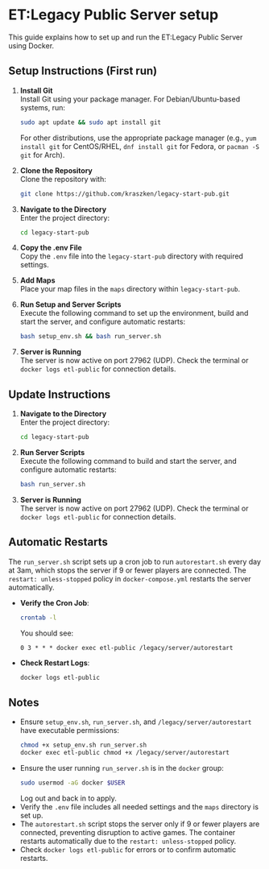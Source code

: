 # ET:Legacy Public Server setup

This guide explains how to set up and run the ET:Legacy Public Server using Docker.

## Setup Instructions (First run)

1. **Install Git**  
   Install Git using your package manager. For Debian/Ubuntu-based systems, run:

   ```bash
   sudo apt update && sudo apt install git
   ```

   For other distributions, use the appropriate package manager (e.g., `yum install git` for CentOS/RHEL, `dnf install git` for Fedora, or `pacman -S git` for Arch).

2. **Clone the Repository**  
   Clone the repository with:

   ```bash
   git clone https://github.com/kraszken/legacy-start-pub.git
   ```

3. **Navigate to the Directory**  
   Enter the project directory:

   ```bash
   cd legacy-start-pub
   ```

4. **Copy the .env File**  
   Copy the `.env` file into the `legacy-start-pub` directory with required settings.

5. **Add Maps**  
   Place your map files in the `maps` directory within `legacy-start-pub`.

6. **Run Setup and Server Scripts**  
   Execute the following command to set up the environment, build and start the server, and configure automatic restarts:

   ```bash
   bash setup_env.sh && bash run_server.sh
   ```

7. **Server is Running**  
   The server is now active on port 27962 (UDP). Check the terminal or `docker logs etl-public` for connection details.

## Update Instructions

1. **Navigate to the Directory**  
   Enter the project directory:

   ```bash
   cd legacy-start-pub
   ```

2. **Run Server Scripts**  
   Execute the following command to build and start the server, and configure automatic restarts:

   ```bash
   bash run_server.sh
   ```

3. **Server is Running**  
   The server is now active on port 27962 (UDP). Check the terminal or `docker logs etl-public` for connection details.

## Automatic Restarts

The `run_server.sh` script sets up a cron job to run `autorestart.sh` every day at 3am, which stops the server if 9 or fewer players are connected. The `restart: unless-stopped` policy in `docker-compose.yml` restarts the server automatically.

- **Verify the Cron Job**:
  ```bash
  crontab -l
  ```
  You should see:
  ```
  0 3 * * * docker exec etl-public /legacy/server/autorestart
  ```
- **Check Restart Logs**:
  ```bash
  docker logs etl-public
  ```

## Notes

- Ensure `setup_env.sh`, `run_server.sh`, and `/legacy/server/autorestart` have executable permissions:
  ```bash
  chmod +x setup_env.sh run_server.sh
  docker exec etl-public chmod +x /legacy/server/autorestart
  ```
- Ensure the user running `run_server.sh` is in the `docker` group:
  ```bash
  sudo usermod -aG docker $USER
  ```
  Log out and back in to apply.
- Verify the `.env` file includes all needed settings and the `maps` directory is set up.
- The `autorestart.sh` script stops the server only if 9 or fewer players are connected, preventing disruption to active games. The container restarts automatically due to the `restart: unless-stopped` policy.
- Check `docker logs etl-public` for errors or to confirm automatic restarts.
